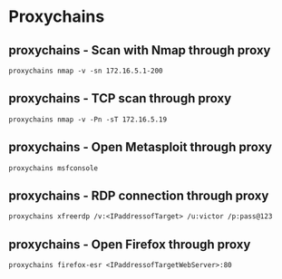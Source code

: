 # Proxychains

## proxychains - Scan with Nmap through proxy
```
proxychains nmap -v -sn 172.16.5.1-200
```

## proxychains - TCP scan through proxy
```
proxychains nmap -v -Pn -sT 172.16.5.19
```

## proxychains - Open Metasploit through proxy
```
proxychains msfconsole
```
## proxychains - RDP connection through proxy
```
proxychains xfreerdp /v:<IPaddressofTarget> /u:victor /p:pass@123
```
## proxychains - Open Firefox through proxy
```
proxychains firefox-esr <IPaddressofTargetWebServer>:80
```


